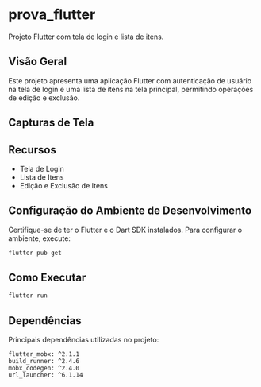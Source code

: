 # prova_flutter

Projeto Flutter com tela de login e lista de itens.

## Visão Geral

Este projeto apresenta uma aplicação Flutter com autenticação de usuário na tela de login e uma lista de itens na tela principal, permitindo operações de edição e exclusão.

## Capturas de Tela


## Recursos

- Tela de Login
- Lista de Itens
- Edição e Exclusão de Itens

## Configuração do Ambiente de Desenvolvimento

Certifique-se de ter o Flutter e o Dart SDK instalados. Para configurar o ambiente, execute:

```bash
flutter pub get
```

## Como Executar

```bash
flutter run
```

## Dependências
Principais dependências utilizadas no projeto:

    flutter_mobx: ^2.1.1
    build_runner: ^2.4.6
    mobx_codegen: ^2.4.0
    url_launcher: ^6.1.14
